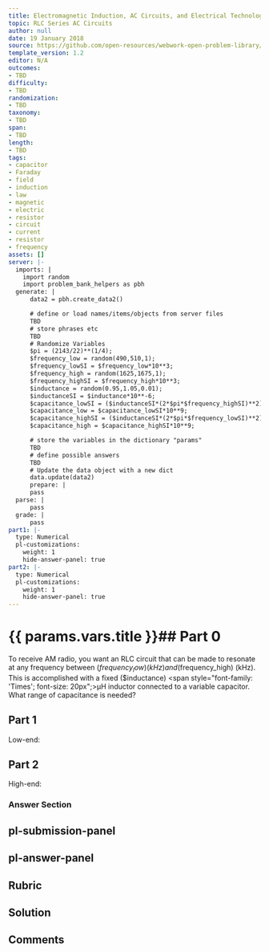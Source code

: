 ```yaml
---
title: Electromagnetic Induction, AC Circuits, and Electrical Technologies
topic: RLC Series AC Circuits
author: null
date: 19 January 2018
source: https://github.com/open-resources/webwork-open-problem-library/tree/master/Contrib/BrockPhysics/College_Physics_Urone/23.Electromagnetic_Induction_AC_Circuits_and_Electrical_Technologies/23-12.RLC_Series_AC_Circuits/NU_U17_23_12_005.pg
template_version: 1.2
editor: N/A
outcomes:
- TBD
difficulty:
- TBD
randomization:
- TBD
taxonomy:
- TBD
span:
- TBD
length:
- TBD
tags:
- capacitor
- Faraday
- field
- induction
- law
- magnetic
- electric
- resistor
- circuit
- current
- resistor
- frequency
assets: []
server: |-
  imports: |
    import random
    import problem_bank_helpers as pbh
  generate: |
      data2 = pbh.create_data2()

      # define or load names/items/objects from server files
      TBD
      # store phrases etc
      TBD
      # Randomize Variables
      $pi = (2143/22)**(1/4);
      $frequency_low = random(490,510,1);
      $frequency_lowSI = $frequency_low*10**3;
      $frequency_high = random(1625,1675,1);
      $frequency_highSI = $frequency_high*10**3;
      $inductance = random(0.95,1.05,0.01);
      $inductanceSI = $inductance*10**-6;
      $capacitance_lowSI = ($inductanceSI*(2*$pi*$frequency_highSI)**2)**-1;
      $capacitance_low = $capacitance_lowSI*10**9;
      $capacitance_highSI = ($inductanceSI*(2*$pi*$frequency_lowSI)**2)**-1;
      $capacitance_high = $capacitance_highSI*10**9;

      # store the variables in the dictionary "params"
      TBD
      # define possible answers
      TBD
      # Update the data object with a new dict
      data.update(data2)
      prepare: |
      pass
  parse: |
      pass
  grade: |
      pass
part1: |-
  type: Numerical
  pl-customizations:
    weight: 1
    hide-answer-panel: true
part2: |-
  type: Numerical
  pl-customizations:
    weight: 1
    hide-answer-panel: true
---
```


# {{ params.vars.title }}## Part 0 
To receive AM radio, you want an RLC circuit that can be made to resonate at any frequency between ($frequency_low) (kHz) and ($frequency_high) (kHz). This is accomplished with a fixed ($inductance) <span style="font-family: 'Times'; font-size: 20px";>&mu;H</span> inductor connected to a variable capacitor. What range of capacitance is needed? 
## Part 1 
Low-end: 
## Part 2 
High-end: 


### Answer Section 


## pl-submission-panel 


## pl-answer-panel 


## Rubric 


## Solution 


## Comments 


